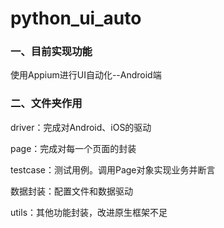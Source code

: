 # python_ui_auto
### 一、目前实现功能
使用Appium进行UI自动化--Android端

### 二、文件夹作用
driver：完成对Android、iOS的驱动

page：完成对每一个页面的封装

testcase：测试用例。调用Page对象实现业务并断言

数据封装：配置文件和数据驱动

utils：其他功能封装，改进原生框架不足


